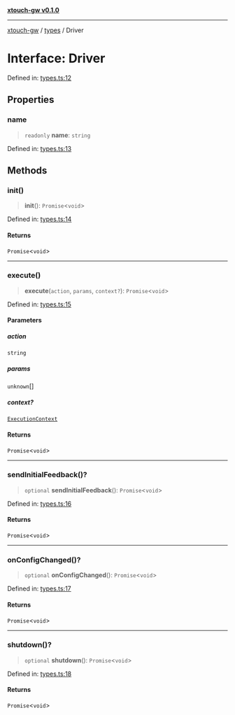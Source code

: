 [**xtouch-gw v0.1.0**](../../README.md)

***

[xtouch-gw](../../README.md) / [types](../README.md) / Driver

# Interface: Driver

Defined in: [types.ts:12](https://github.com/JulienCr/xtouch-gw/blob/4762a61efc98f67cb78942b4a0e2d9f4848bdf43/src/types.ts#L12)

## Properties

### name

> `readonly` **name**: `string`

Defined in: [types.ts:13](https://github.com/JulienCr/xtouch-gw/blob/4762a61efc98f67cb78942b4a0e2d9f4848bdf43/src/types.ts#L13)

## Methods

### init()

> **init**(): `Promise`\<`void`\>

Defined in: [types.ts:14](https://github.com/JulienCr/xtouch-gw/blob/4762a61efc98f67cb78942b4a0e2d9f4848bdf43/src/types.ts#L14)

#### Returns

`Promise`\<`void`\>

***

### execute()

> **execute**(`action`, `params`, `context?`): `Promise`\<`void`\>

Defined in: [types.ts:15](https://github.com/JulienCr/xtouch-gw/blob/4762a61efc98f67cb78942b4a0e2d9f4848bdf43/src/types.ts#L15)

#### Parameters

##### action

`string`

##### params

`unknown`[]

##### context?

[`ExecutionContext`](ExecutionContext.md)

#### Returns

`Promise`\<`void`\>

***

### sendInitialFeedback()?

> `optional` **sendInitialFeedback**(): `Promise`\<`void`\>

Defined in: [types.ts:16](https://github.com/JulienCr/xtouch-gw/blob/4762a61efc98f67cb78942b4a0e2d9f4848bdf43/src/types.ts#L16)

#### Returns

`Promise`\<`void`\>

***

### onConfigChanged()?

> `optional` **onConfigChanged**(): `Promise`\<`void`\>

Defined in: [types.ts:17](https://github.com/JulienCr/xtouch-gw/blob/4762a61efc98f67cb78942b4a0e2d9f4848bdf43/src/types.ts#L17)

#### Returns

`Promise`\<`void`\>

***

### shutdown()?

> `optional` **shutdown**(): `Promise`\<`void`\>

Defined in: [types.ts:18](https://github.com/JulienCr/xtouch-gw/blob/4762a61efc98f67cb78942b4a0e2d9f4848bdf43/src/types.ts#L18)

#### Returns

`Promise`\<`void`\>
